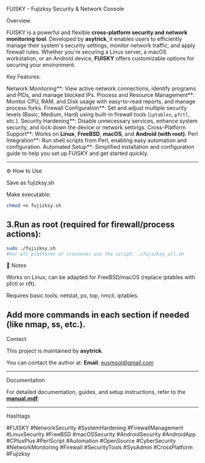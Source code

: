 FUISKY - Fujizksy Security & Network Console

Overview

FUISKY is a powerful and flexible **cross-platform security and network monitoring tool**. Developed by **asytrick**, it enables users to efficiently manage their system's security settings, monitor network traffic, and apply firewall rules. Whether you're securing a Linux server, a macOS workstation, or an Android device, **FUISKY** offers customizable options for securing your environment.

Key Features:

Network Monitoring**: View active network connections, identify programs and PIDs, and manage blocked IPs.
Process and Resource Management**: Monitor CPU, RAM, and Disk usage with easy-to-read reports, and manage process forks.
Firewall Configuration**: Set and adjust multiple security levels (Basic, Medium, Hard) using built-in firewall tools (`iptables`, `pfctl`, etc.).
Security Hardening**: Disable unnecessary services, enhance system security, and lock down the device or network settings.
Cross-Platform Support**: Works on **Linux**, **FreeBSD**, **macOS**, and **Android (with root)**.
Perl Integration**: Run shell scripts from Perl, enabling easy automation and configuration.
Automated Setup**: Simplified installation and configuration guide to help you set up FUISKY and get started quickly.

---

⚙️ How to Use

Save as fujizksy.sh

Make executable:

```bash
chmod +x fujizksy.sh
```

## 3.Run as root (required for firewall/process actions):

```bash
sudo ./fujizksy.sh
#For all platforms or crossover use the script: ./fujizksy_all.sh

```

🧠 Notes

Works on Linux, can be adapted for FreeBSD/macOS (replace iptables with pfctl or nft).

Requires basic tools: netstat, ps, top, nmcli, iptables.

Add more commands in each section if needed (like nmap, ss, etc.).
---

Contact

This project is maintained by **asytrick**.

You can contact the author at:
**Email**: [eusmool@gmail.com](mailto:eusmool@gmail.com)

---

Documentation

For detailed documentation, guides, and setup instructions, refer to the **[manual.mdf](https://github.com/ssmool/FUISKY/manual.mdf)**.

---

Hashtags

#FUISKY #NetworkSecurity #SystemHardening #FirewallManagement #LinuxSecurity #FreeBSD #macOSSecurity #AndroidSecurity #AndroidApp #CPlusPlus #PerlScript #Automation #OpenSource #CyberSecurity #NetworkMonitoring #Firewall #SecurityTools #SysAdmin #CrossPlatform #Fujizksy

